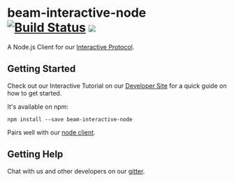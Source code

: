 # beam-interactive-node [![Build Status](https://travis-ci.org/WatchBeam/beam-interactive-node.svg)](https://travis-ci.org/WatchBeam/beam-interactive-node) [![](https://badges.gitter.im/MCProHosting/beam.png)](https://gitter.im/MCProHosting/beam-dev)

A Node.js Client for our [Interactive Protocol](https://dev.beam.pro/reference/interactive/index.html). 

## Getting Started

Check out our Interactive Tutorial on our [Developer Site](https://dev.beam.pro/tutorials/interactive.html) for a quick guide on how to get started.

It's available on npm:
```
npm install --save beam-interactive-node
```

Pairs well with our [node client](https://github.com/watchbeam/beam-client-node).


## Getting Help

Chat with us and other developers on our [gitter](https://gitter.im/MCProHosting/beam-dev).
